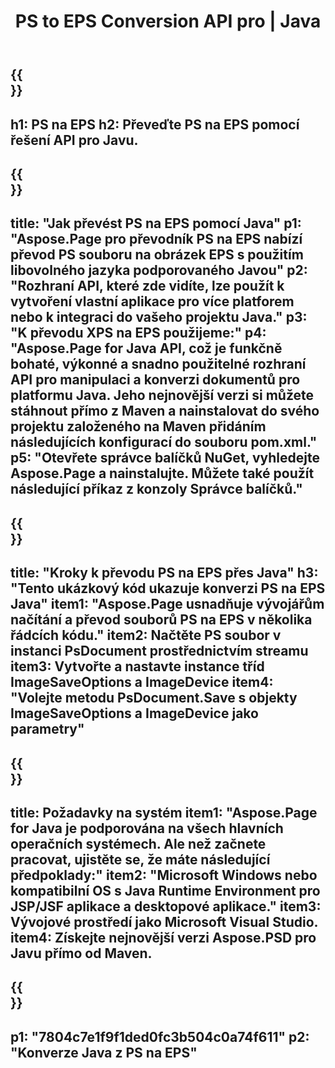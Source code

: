 ﻿---
translation: true
template: /_templates/_conversion-child-java.md
title: PS to EPS Conversion API pro | Java
url: /java/conversion/ps-to-eps/
description: Ukázkový konverzní kód Java pro formát PS na soubor EPS. Tento příklad kódu použijte k převodu PS na EPS v jakékoli webové nebo desktopové Java aplikaci.
informat: PS
outformat: EPS
otherformats: XPS EPS
---

{{<section banner>}}
---
h1: PS na EPS
h2: Převeďte PS na EPS pomocí řešení API pro Javu.
---

{{<section overview>}}
---
title: "Jak převést PS na EPS pomocí Java"
p1: "Aspose.Page pro převodník PS na EPS nabízí převod PS souboru na obrázek EPS s použitím libovolného jazyka podporovaného Javou"
p2: "Rozhraní API, které zde vidíte, lze použít k vytvoření vlastní aplikace pro více platforem nebo k integraci do vašeho projektu Java."
p3: "K převodu XPS na EPS použijeme:"
p4: "Aspose.Page for Java API, což je funkčně bohaté, výkonné a snadno použitelné rozhraní API pro manipulaci a konverzi dokumentů pro platformu Java. Jeho nejnovější verzi si můžete stáhnout přímo z Maven a nainstalovat do svého projektu založeného na Maven přidáním následujících konfigurací do souboru pom.xml."
p5: "Otevřete správce balíčků NuGet, vyhledejte Aspose.Page a nainstalujte. Můžete také použít následující příkaz z konzoly Správce balíčků."
---

{{<section feature1>}}
---
title: "Kroky k převodu PS na EPS přes Java"
h3: "Tento ukázkový kód ukazuje konverzi PS na EPS Java"
item1: "Aspose.Page usnadňuje vývojářům načítání a převod souborů PS na EPS v několika řádcích kódu."
item2: Načtěte PS soubor v instanci PsDocument prostřednictvím streamu
item3: Vytvořte a nastavte instance tříd ImageSaveOptions a ImageDevice
item4: "Volejte metodu PsDocument.Save s objekty ImageSaveOptions a ImageDevice jako parametry"
---

{{<section feature2>}}
---
title: Požadavky na systém
item1: "Aspose.Page for Java je podporována na všech hlavních operačních systémech. Ale než začnete pracovat, ujistěte se, že máte následující předpoklady:"
item2: "Microsoft Windows nebo kompatibilní OS s Java Runtime Environment pro JSP/JSF aplikace a desktopové aplikace."
item3: Vývojové prostředí jako Microsoft Visual Studio.
item4: Získejte nejnovější verzi Aspose.PSD pro Javu přímo od Maven.
---

{{<section gist>}}
---
p1: "7804c7e1f9f1ded0fc3b504c0a74f611"
p2: "Konverze Java z PS na EPS"
---

